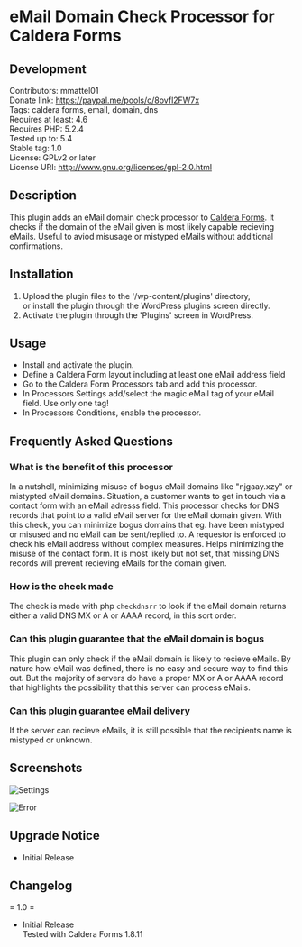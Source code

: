 # eMail Domain Check Processor for Caldera Forms #

## Development ##

Contributors: mmattel01  
Donate link: https://paypal.me/pools/c/8ovfl2FW7x  
Tags: caldera forms, email, domain, dns  
Requires at least: 4.6  
Requires PHP: 5.2.4  
Tested up to: 5.4  
Stable tag: 1.0  
License: GPLv2 or later  
License URI: http://www.gnu.org/licenses/gpl-2.0.html

## Description ##

This plugin adds an eMail domain check processor to [Caldera Forms](https://calderaforms.com).
It checks if the domain of the eMail given is most likely capable recieving eMails.
Useful to aviod misusage or mistyped eMails without additional confirmations.

## Installation ##

1. Upload the plugin files to the '/wp-content/plugins' directory,  
   or install the plugin through the WordPress plugins screen directly.
2. Activate the plugin through the 'Plugins' screen in WordPress.

## Usage ##

* Install and activate the plugin.
* Define a Caldera Form layout including at least one eMail address field
* Go to the Caldera Form Processors tab and add this processor.
* In Processors Settings add/select the magic eMail tag of your eMail field. Use only one tag!
* In Processors Conditions, enable the processor.

## Frequently Asked Questions ##

### What is the benefit of this processor ###

In a nutshell, minimizing misuse of bogus eMail domains like "njgaay.xzy" or mistypted eMail domains.
Situation, a customer wants to get in touch via a contact form with an eMail adresss field.
This processor checks for DNS records that point to a valid eMail server for the eMail domain given.
With this check, you can minimize bogus domains that eg. have been mistyped or misused and no eMail can be sent/replied to.
A requestor is enforced to check his eMail address without complex measures. Helps minimizing the misuse of the contact form.
It is most likely but not set, that missing DNS records will prevent recieving eMails for the domain given.

### How is the check made ###

The check is made with php `checkdnsrr` to look if the eMail domain returns either a valid DNS MX or A or AAAA record,
in this sort order.

### Can this plugin guarantee that the eMail domain is bogus ###

This plugin can only check if the eMail domain is likely to recieve eMails.
By nature how eMail was defined, there is no easy and secure way to find this out.
But the majority of servers do have a proper MX or A or AAAA record that highlights the
possibility that this server can process eMails.

### Can this plugin guarantee eMail delivery ###

If the server can recieve eMails, it is still possible that the recipients name is mistyped or unknown.

## Screenshots ##

![Settings](https://github.com/mmattel/eMail-Domain-Check-Processor-for-Caldera-Forms/blob/master/cf-email-domain-check/assets/screenshot-1.png)

![Error](https://github.com/mmattel/eMail-Domain-Check-Processor-for-Caldera-Forms/blob/master/cf-email-domain-check/assets/screenshot-2.png)

## Upgrade Notice ##

* Initial Release

## Changelog ##

= 1.0 =

* Initial Release  
Tested with Caldera Forms 1.8.11

